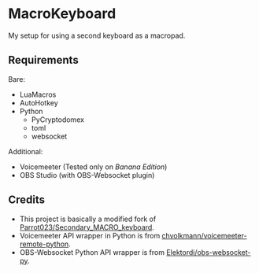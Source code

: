 # MacroKeyboard

My setup for using a second keyboard as a macropad.

## Requirements

Bare:

- LuaMacros
- AutoHotkey
- Python
  - PyCryptodomex
  - toml
  - websocket

Additional:

- Voicemeeter (Tested only on *Banana Edition*)
- OBS Studio (with OBS-Websocket plugin)

## Credits

- This project is basically a modified fork of [Parrot023/Secondary_MACRO_keyboard](https://github.com/Parrot023/Secondary_MACRO_keyboard).
- Voicemeeter API wrapper in Python is from [chvolkmann/voicemeeter-remote-python](https://github.com/chvolkmann/voicemeeter-remote-python).
- OBS-Websocket Python API wrapper is from [Elektordi/obs-websocket-py](https://github.com/Elektordi/obs-websocket-py).
